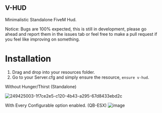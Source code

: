 ## V-HUD

Minimalistic Standalone FiveM Hud.

Notice: Bugs are 100% expected, this is still in development, please go ahead and report them in the issues tab or feel free to make a pull request if you feel like improving on something.

# Installation

1. Drag and drop into your resources folder.
2. Go to your Server.cfg and simply ensure the resource, `ensure v-hud`.

Without Hunger/Thirst (Standalone)

![249425003-1f7ce2e5-c120-4b43-a295-67d8433ebd2c](https://github.com/vipexv/v-hud/assets/101529155/1564d933-975b-4e0d-bb5b-059a2ec33c41)


With Every Configurable option enabled. (QB-ESX)
![image](https://github.com/vipexv/v-hud/assets/101529155/ed52f72d-6ab4-4fb9-9abf-066abacf5a65)
